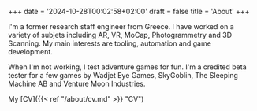 +++
date = '2024-10-28T00:02:58+02:00'
draft = false
title = 'About'
+++

I'm a former research staff engineer from Greece. I have worked on a variety of subjets including AR, VR, MoCap, Photogrammetry and 3D Scanning. My main interests are tooling, automation and game development.

When I'm not working, I test adventure games for fun. I'm a credited beta tester for a few games by Wadjet Eye Games, SkyGoblin, The Sleeping Machine AB and Venture Moon Industries.

My [CV]({{< ref "/about/cv.md" >}} "CV")
